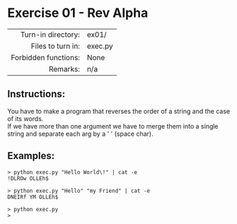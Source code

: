 # Exercise 01 - Rev Alpha

|                         |                    |
| -----------------------:| ------------------ |
|   Turn-in directory:    |  ex01/             |
|   Files to turn in:     |  exec.py           |
|   Forbidden functions:  |  None              |
|   Remarks:              |  n/a               |

## Instructions:

You have to make a program that reverses the order of a string and the case of its words.  
If we have more than one argument we have to merge them into a single string and separate each arg by a ' ' (space char).

## Examples:

```console
> python exec.py "Hello World\!" | cat -e
!DLROw OLLEh$

> python exec.py "Hello" "my Friend" | cat -e
DNEIRf YM OLLEh$

> python exec.py
>
```


